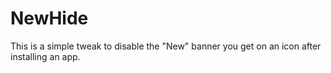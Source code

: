 NewHide
=======

This is a simple tweak to disable the "New" banner you get on an icon after installing an app. 